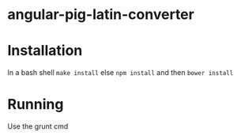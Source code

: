 # angular-pig-latin-converter

# Installation
In a bash shell `make install`
else `npm install` and then `bower install`

# Running
Use the grunt cmd